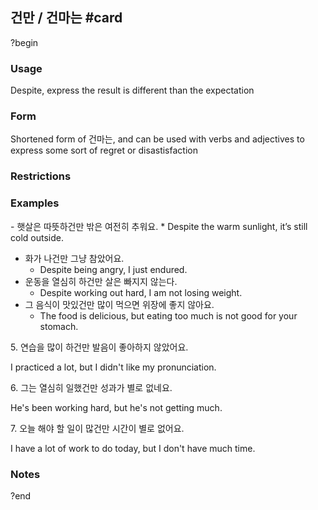 ## 건만 / 건마는 #card
?begin
### Usage
Despite, express the result is different than the expectation
### Form
Shortened form of 건마는, and can be used with verbs and adjectives to express some sort of regret or disastisfaction
### Restrictions

### Examples
- 햇살은 따뜻하건만 밖은 여전히 추워요.
	* Despite the warm sunlight, it’s still cold outside.
* 화가 나건만 그냥 참았어요.
	* Despite being angry, I just endured.
* 운동을 열심히 하건만 살은 빠지지 않는다.
	* Despite working out hard, I am not losing weight.
* 그 음식이 맛있건만 많이 먹으면 위장에 좋지 않아요.
	* The food is delicious, but eating too much is not good for your stomach.

5. 연습을 많이 하건만 발음이 좋아하지 않았어요.

I practiced a lot, but I didn't like my pronunciation.

6. 그는 열심히 일했건만 성과가 별로 없네요.

He's been working hard, but he's not getting much.

7. 오늘 해야 할 일이 많건만 시간이 별로 없어요.

I have a lot of work to do today, but I don't have much time.
### Notes
?end
